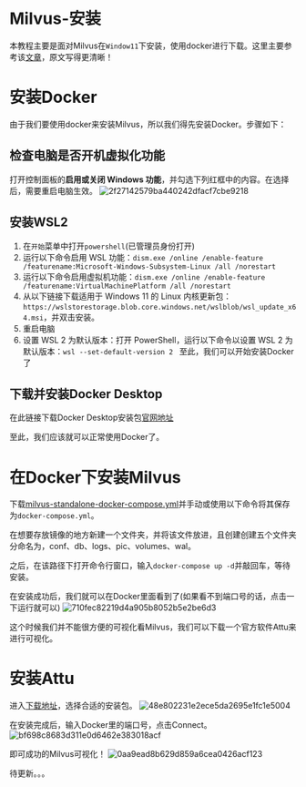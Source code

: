 # Milvus-安装
本教程主要是面对Milvus在`Window11`下安装，使用docker进行下载。这里主要参考该[文章](https://juejin.cn/post/7161715895029465124)，原文写得更清晰！

# 安装Docker
由于我们要使用docker来安装Milvus，所以我们得先安装Docker。步骤如下：

## 检查电脑是否开机虚拟化功能
打开控制面板的**启用或关闭 Windows 功能**，并勾选下列红框中的内容。在选择后，需要重启电脑生效。
![2f27142579ba440242dfacf7cbe9218](https://github.com/LuJH12/Milvus-/assets/78155731/cc407c5d-e446-46af-bae0-410489fe933d)

## 安装WSL2
1. 在`开始`菜单中打开`powershell`(已管理员身份打开)
2. 运行以下命令启用 WSL 功能：`dism.exe /online /enable-feature /featurename:Microsoft-Windows-Subsystem-Linux /all /norestart`
3. 运行以下命令启用虚拟机功能：`dism.exe /online /enable-feature /featurename:VirtualMachinePlatform /all /norestart`
4. 从以下链接下载适用于 Windows 11 的 Linux 内核更新包：`https://wslstorestorage.blob.core.windows.net/wslblob/wsl_update_x64.msi`，并双击安装。
5. 重启电脑
6. 设置 WSL 2 为默认版本：打开 PowerShell，运行以下命令以设置 WSL 2 为默认版本：`wsl --set-default-version 2 `
至此，我们可以开始安装Docker了

## 下载并安装Docker Desktop
在此链接下载Docker Desktop安装包[官网地址](https://www.docker.com/products/docker-desktop/)

至此，我们应该就可以正常使用Docker了。

# 在Docker下安装Milvus
下载[milvus-standalone-docker-compose.yml](https://github.com/milvus-io/milvus/releases/download/v2.0.2/milvus-standalone-docker-compose.yml)并手动或使用以下命令将其保存为`docker-compose.yml`。

在想要存放镜像的地方新建一个文件夹，并将该文件放进，且创建创建五个文件夹分命名为，conf、db、logs、pic、volumes、wal。

之后，在该路径下打开命令行窗口，输入`docker-compose up -d`并敲回车，等待安装。

在安装成功后，我们就可以在Docker里面看到了(如果看不到端口号的话，点击一下运行就可以)
![710fec82219d4a905b8052b5e2be6d3](https://github.com/LuJH12/Milvus-install-Window11/assets/78155731/3f2de8a3-541d-4efe-a5dd-e3da05d0dd49)

这个时候我们并不能很方便的可视化看Milvus，我们可以下载一个官方软件Attu来进行可视化。

# 安装Attu
进入[下载地址](https://github.com/zilliztech/attu/releases)，选择合适的安装包。
![48e802231e2ece5da2695e1fc1e5004](https://github.com/LuJH12/Milvus-install-Window11/assets/78155731/1567d7a3-e934-4cda-9569-2744019df932)

在安装完成后，输入Docker里的端口号，点击Connect。
![bf698c8683d311e0d6462e383018acf](https://github.com/LuJH12/Milvus-install-Window11/assets/78155731/5a7b4a98-cb4d-4229-920a-c8610260e0c0)

即可成功的Milvus可视化！
![0aa9ead8b629d859a6cea0426acf123](https://github.com/LuJH12/Milvus-install-Window11/assets/78155731/fc66a40a-07ed-4469-a5eb-c6b9a9995197)






待更新。。。
